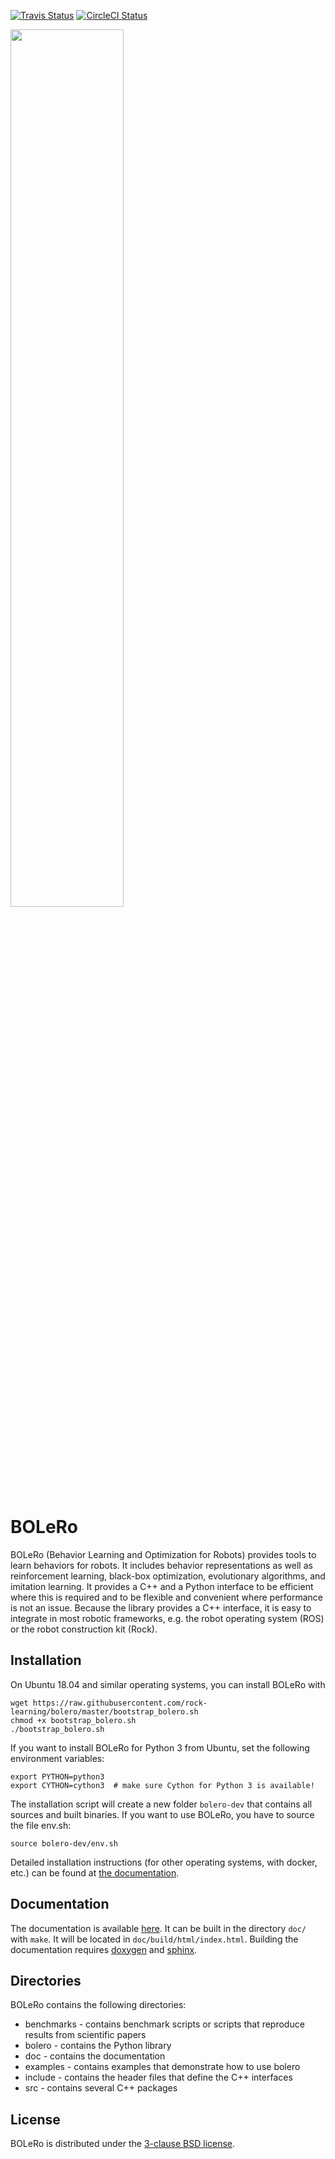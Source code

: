 [![Travis Status](https://travis-ci.org/rock-learning/bolero.svg?branch=master)](https://travis-ci.org/rock-learning/bolero)
[![CircleCI Status](https://circleci.com/gh/rock-learning/bolero/tree/master.svg?style=shield&circle-token=:circle-token)](https://circleci.com/gh/rock-learning/bolero)

<img width="60%" src="doc/source/_static/logo.png" />

# BOLeRo

BOLeRo (Behavior Learning and Optimization for Robots) provides tools to learn
behaviors for robots. It includes behavior representations as well as
reinforcement learning, black-box optimization, evolutionary algorithms, and
imitation learning. It provides a C++ and a Python interface to be efficient
where this is required and to be flexible and convenient where performance is
not an issue. Because the library provides a C++ interface, it is easy to
integrate in most robotic frameworks, e.g. the robot operating system (ROS) or
the robot construction kit (Rock).

## Installation

On Ubuntu 18.04 and similar operating systems, you can install BOLeRo with

    wget https://raw.githubusercontent.com/rock-learning/bolero/master/bootstrap_bolero.sh
    chmod +x bootstrap_bolero.sh
    ./bootstrap_bolero.sh

If you want to install BOLeRo for Python 3 from Ubuntu, set the
following environment variables:

    export PYTHON=python3
    export CYTHON=cython3  # make sure Cython for Python 3 is available!

The installation script will create a new folder `bolero-dev` that contains
all sources and built binaries. If you want to use BOLeRo, you have to source
the file env.sh:

    source bolero-dev/env.sh

Detailed installation instructions (for other operating systems, with docker,
etc.) can be found at
[the documentation](https://rock-learning.github.io/bolero/installation.html).

## Documentation

The documentation is available [here](https://rock-learning.github.io/bolero).
It can be built in the directory `doc/` with `make`. It will be located
in `doc/build/html/index.html`. Building the documentation requires
[doxygen](http://www.stack.nl/~dimitri/doxygen/) and
[sphinx](http://sphinx-doc.org/).

## Directories

BOLeRo contains the following directories:

* benchmarks - contains benchmark scripts or scripts that reproduce results
  from scientific papers
* bolero - contains the Python library
* doc - contains the documentation
* examples - contains examples that demonstrate how to use bolero
* include - contains the header files that define the C++ interfaces
* src - contains several C++ packages

## License

BOLeRo is distributed under the
[3-clause BSD license](https://opensource.org/licenses/BSD-3-Clause).
